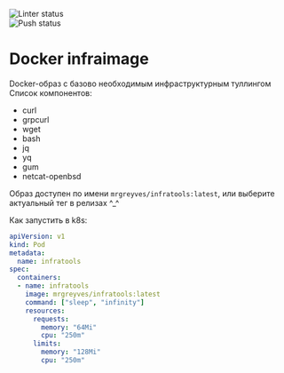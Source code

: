 ![Linter status](https://github.com/devops-not-burn/infratools/actions/workflows/lint.yaml/badge.svg)  
![Push status](https://github.com/devops-not-burn/infratools/actions/workflows/push.yaml/badge.svg)  

# Docker infraimage

Docker-образ с базово необходимым инфраструктурным туллингом  
Список компонентов:  

* curl
* grpcurl
* wget
* bash
* jq
* yq
* gum
* netcat-openbsd

Образ доступен по имени ```mrgreyves/infratools:latest```, или выберите актуальный тег в релизах ^_^  

Как запустить в k8s:  
```yaml
apiVersion: v1
kind: Pod
metadata:
  name: infratools
spec:
  containers:
  - name: infratools
    image: mrgreyves/infratools:latest
    command: ["sleep", "infinity"]
    resources:
      requests:
        memory: "64Mi"
        cpu: "250m"
      limits:
        memory: "128Mi"
        cpu: "250m"
```
